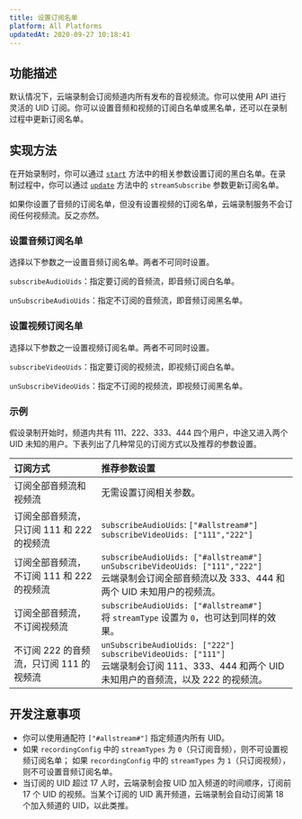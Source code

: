 ```yaml
---
title: 设置订阅名单
platform: All Platforms
updatedAt: 2020-09-27 10:18:41
---
```


## 功能描述

默认情况下，云端录制会订阅频道内所有发布的音视频流。你可以使用 API 进行灵活的 UID 订阅。你可以设置音频和视频的订阅白名单或黑名单，还可以在录制过程中更新订阅名单。

## 实现方法

在开始录制时，你可以通过 [`start`](https://docs.agora.io/cn/cloud-recording/restfulapi/#/%E4%BA%91%E7%AB%AF%E5%BD%95%E5%88%B6/start) 方法中的相关参数设置订阅的黑白名单。在录制过程中，你可以通过 [`update`](https://docs.agora.io/cn/cloud-recording/restfulapi/#/%E4%BA%91%E7%AB%AF%E5%BD%95%E5%88%B6/update) 方法中的 `streamSubscribe` 参数更新订阅名单。

<div class="alert note">如果你设置了音频的订阅名单，但没有设置视频的订阅名单，云端录制服务不会订阅任何视频流。反之亦然。</div>

### 设置音频订阅名单

选择以下参数之一设置音频订阅名单。两者不可同时设置。

`subscribeAudioUids`：指定要订阅的音频流，即音频订阅白名单。

`unSubscribeAudioUids`：指定不订阅的音频流，即音频订阅黑名单。

### 设置视频订阅名单

选择以下参数之一设置视频订阅名单。两者不可同时设置。

`subscribeVideoUids`：指定要订阅的视频流，即视频订阅白名单。

`unSubscribeVideoUids`：指定不订阅的视频流，即视频订阅黑名单。

### 示例

假设录制开始时，频道内共有 111、222、333、444 四个用户，中途又进入两个 UID 未知的用户。下表列出了几种常见的订阅方式以及推荐的参数设置。

| 订阅方式                                   | 推荐参数设置                                                                                                                                       |
| :----------------------------------------- | :------------------------------------------------------------------------------------------------------------------------------------------------- |
| 订阅全部音频流和视频流                     | 无需设置订阅相关参数。                                                                                                                             |
| 订阅全部音频流，只订阅 111 和 222 的视频流 | `subscribeAudioUids`: `["#allstream#"]` `subscribeVideoUids: ["111","222"]`                                                                        |
| 订阅全部音频流，不订阅 111 和 222 的视频流 | `subscribeAudioUids: ["#allstream#"]` `unSubscribeVideoUids: ["111","222"]`<br>云端录制会订阅全部音频流以及 333、444 和两个 UID 未知用户的视频流。 |
| 订阅全部音频流，不订阅视频流               | `subscribeAudioUids: ["#allstream#"]`<br>将 `streamType` 设置为 `0`，也可达到同样的效果。                                                          |
| 不订阅 222 的音频流，只订阅 111 的视频流   | `unSubscribeAudioUids: ["222"]` `subscribeVideoUids: ["111"]`<br>云端录制会订阅 111、333、444 和两个 UID 未知用户的音频流，以及 222 的视频流。     |

## 开发注意事项

- 你可以使用通配符 `["#allstream#"]` 指定频道内所有 UID。
- 如果 `recordingConfig` 中的 `streamTypes` 为 `0`（只订阅音频），则不可设置视频订阅名单； 如果 `recordingConfig` 中的 `streamTypes` 为 `1`（只订阅视频），则不可设置音频订阅名单。
- 当订阅的 UID 超过 17 人时，云端录制会按 UID 加入频道的时间顺序，订阅前 17 个 UID 的视频。当某个订阅的 UID 离开频道，云端录制会自动订阅第 18 个加入频道的 UID，以此类推。
